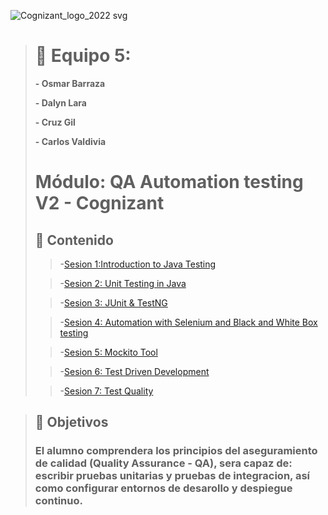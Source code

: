 ![Cognizant_logo_2022 svg](https://user-images.githubusercontent.com/77414220/167276034-fc9aba50-8b81-4ce6-8da8-db3aea61e87b.png)

># :busts_in_silhouette: Equipo 5:
>
>**- Osmar Barraza**
>
>**- Dalyn Lara**
>
>**- Cruz Gil**
>
>**- Carlos Valdivia**
>
># Módulo: QA Automation testing V2 - Cognizant
>## :bookmark_tabs: Contenido
>>-[Sesion 1:Introduction to Java Testing](https://github.com/OsmarBarraza24/BEDU-Team-5-Repository./tree/main/Sesi%C3%B3n%201)
>
>>-[Sesion 2: Unit Testing in Java](https://github.com/OsmarBarraza24/BEDU-Team-5-Repository./tree/main/Sesi%C3%B3n%202)
>
>>-[Sesion 3: JUnit & TestNG](https://github.com/OsmarBarraza24/BEDU-Team-5-Repository./tree/main/Sesi%C3%B3n%203)
>
>>-[Sesion 4: Automation with Selenium and Black and White Box testing](https://github.com/OsmarBarraza24/BEDU-Team-5-Repository./tree/main/Sesi%C3%B3n%204)
>
>>-[Sesion 5: Mockito Tool](https://github.com/OsmarBarraza24/BEDU-Team-5-Repository./tree/main/Sesi%C3%B3n%205)
>
>>-[Sesion 6: Test Driven Development](https://github.com/OsmarBarraza24/BEDU-Team-5-Repository./tree/main/Sesi%C3%B3n%206)
>
>>-[Sesion 7: Test Quality](https://github.com/OsmarBarraza24/BEDU-Team-5-Repository./tree/main/Sesi%C3%B3n%207)

>## :dart: Objetivos
>
>### El alumno comprendera los principios del aseguramiento de calidad (Quality Assurance - QA), sera capaz de: escribir pruebas unitarias y pruebas de integracion, así como configurar entornos de desarollo y despiegue continuo.
